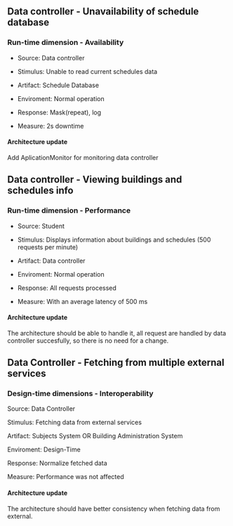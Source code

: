 
## Data controller - Unavailability of schedule database

### Run-time dimension - Availability

- Source: Data controller

- Stimulus: Unable to read current schedules data

- Artifact: Schedule Database

- Enviroment: Normal operation

- Response: Mask(repeat), log

- Measure: 2s downtime

#### Architecture update

Add AplicationMonitor for monitoring data controller

## Data controller - Viewing buildings and schedules info

### Run-time dimension - Performance

- Source: Student

- Stimulus: Displays information about buildings and schedules (500 requests per minute)

- Artifact: Data controller

- Enviroment: Normal operation

- Response: All requests processed

- Measure: With an average latency of 500 ms

#### Architecture update

The architecture should be able to handle it, all request are handled by data controller succesfully, so there is no need for a change.


## Data Controller - Fetching from multiple external services 
### Design-time dimensions - Interoperability  

Source: Data Controller

Stimulus: Fetching data from external services

Artifact: Subjects System OR Building Administration System

Enviroment: Design-Time

Response: Normalize fetched data

Measure: Performance was not affected

#### Architecture update

The architecture should have better consistency when fetching data from external.
